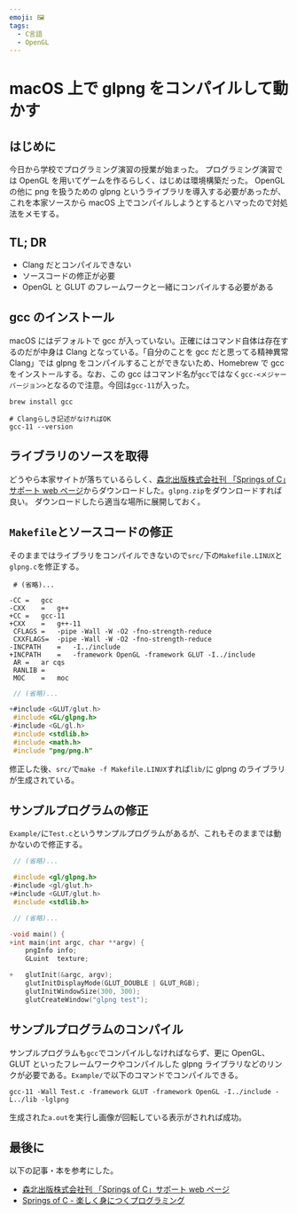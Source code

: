 ```yaml
---
emoji: 🖼️
tags:
  - C言語
  - OpenGL
---
```


# macOS 上で glpng をコンパイルして動かす

## はじめに

今日から学校でプログラミング演習の授業が始まった。
プログラミング演習では OpenGL を用いてゲームを作るらしく、はじめは環境構築だった。
OpenGL の他に png を扱うための glpng というライブラリを導入する必要があったが、これを本家ソースから macOS 上でコンパイルしようとするとハマったので対処法をメモする。

## TL; DR

- Clang だとコンパイルできない
- ソースコードの修正が必要
- OpenGL と GLUT のフレームワークと一緒にコンパイルする必要がある

## gcc のインストール

macOS にはデフォルトで gcc が入っていない。正確にはコマンド自体は存在するのだが中身は Clang となっている。「自分のことを gcc だと思ってる精神異常 Clang」では glpng をコンパイルすることができないため、Homebrew で gcc をインストールする。なお、この gcc はコマンド名が`gcc`ではなく`gcc-<メジャーバージョン>`となるので注意。今回は`gcc-11`が入った。

```shell
brew install gcc

# Clangらしき記述がなければOK
gcc-11 --version
```

## ライブラリのソースを取得

どうやら本家サイトが落ちているらしく、[森北出版株式会社刊 「Springs of C」サポート web ページ](http://teacher.nagano-nct.ac.jp/ito/Springs_of_C/)からダウンロードした。`glpng.zip`をダウンロードすれば良い。
ダウンロードしたら適当な場所に展開しておく。

## `Makefile`とソースコードの修正

そのままではライブラリをコンパイルできないので`src/`下の`Makefile.LINUX`と`glpng.c`を修正する。

```diff:makefile:src/Makefile.LINUX
 # (省略)...

-CC	=	gcc
-CXX	=	g++
+CC	=	gcc-11
+CXX	=	g++-11
 CFLAGS	=	-pipe -Wall -W -O2 -fno-strength-reduce
 CXXFLAGS=	-pipe -Wall -W -O2 -fno-strength-reduce
-INCPATH	=	-I../include
+INCPATH	=	-framework OpenGL -framework GLUT -I../include
 AR	=	ar cqs
 RANLIB	=
 MOC	=	moc
```

```diff:c:src/glpng.c
 // (省略)...

+#include <GLUT/glut.h>
 #include <GL/glpng.h>
-#include <GL/gl.h>
 #include <stdlib.h>
 #include <math.h>
 #include "png/png.h"
```

修正した後、`src/`で`make -f Makefile.LINUX`すれば`lib/`に glpng のライブラリが生成されている。

## サンプルプログラムの修正

`Example/`に`Test.c`というサンプルプログラムがあるが、これもそのままでは動かないので修正する。

```diff:c:Example/Test.c
 // (省略)...

 #include <gl/glpng.h>
-#include <gl/glut.h>
+#include <GLUT/glut.h>
 #include <stdlib.h>

 // (省略)...

-void main() {
+int main(int argc, char **argv) {
 	pngInfo info;
 	GLuint  texture;

+	glutInit(&argc, argv);
 	glutInitDisplayMode(GLUT_DOUBLE | GLUT_RGB);
 	glutInitWindowSize(300, 300);
 	glutCreateWindow("glpng test");
```

## サンプルプログラムのコンパイル

サンプルプログラムも`gcc`でコンパイルしなければならず、更に OpenGL、GLUT といったフレームワークやコンパイルした glpng ライブラリなどのリンクが必要である。`Example/`で以下のコマンドでコンパイルできる。

```shell
gcc-11 -Wall Test.c -framework GLUT -framework OpenGL -I../include -L../lib -lglpng
```

生成された`a.out`を実行し画像が回転している表示がされれば成功。

## 最後に

以下の記事・本を参考にした。

- [森北出版株式会社刊 「Springs of C」サポート web ページ](http://teacher.nagano-nct.ac.jp/ito/Springs_of_C/)
- [Springs of C - 楽しく身につくプログラミング](https://www.amazon.co.jp/dp/4627849516)
